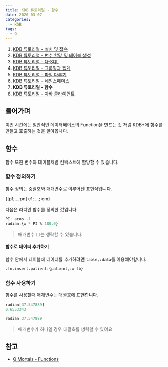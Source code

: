```yaml
---
title: KDB 튜토리얼 - 함수
date: 2020-03-07
categories:
  - KDB
tags:
  - Q
---
```


1. [KDB 튜토리얼 - 설치 및 접속](../install-and-connection)
2. [KDB 튜토리얼 - 변수 할당 및 테이블 생성](../assign-variables-and-tables)
3. [KDB 튜토리얼 - Q-SQL](../q-sql)
4. [KDB 튜토리얼 - 그룹핑과 집계](../grouping-and-aggregation)
5. [KDB 튜토리얼 - 파일 다루기](../file)
6. [KDB 튜토리얼 - 네임스페이스](../namespace)
7. **KDB 튜토리얼 - 함수**
8. [KDB 튜토리얼 - 자바 클라이언트](../java-client)

## 들어가며
이번 시간에는 일반적인 데이터베이스의 Function을 만드는 것 처럼 KDB+에 함수를 만들고 호출하는 것을 알아봅니다.

## 함수
함수 또한 변수와 테이블처럼 컨택스트에 할당할 수 있습니다.

### 함수 정의하기
함수 정의는 중괄호와 매개변수로 이루어진 표현식입니다.

{[p1;...;pn] e1; ...; em}

다음은 라디안 함수를 정의한 것입니다.
```q
PI: acos -1
radian:{x * PI % 180.0}
```

> 매개변수 `[]`는 생략할 수 있습니다.

#### 함수로 데이터 추가하기
함수 안에서 테이블에 데이터를 추가하려면 `table,:data`를 이용해야합니다.

```q
.fn.insert.patient:{patient,:x 1b}
```

### 함수 사용하기
함수를 사용할때 매개변수는 대괄호에 표현합니다.

```q
radian[37.547889]
0.6553343

radian 37.547889
```

> 매개변수가 하나일 경우 대괄호를 생략할 수 있어요

## 참고
- [Q Mortals - Functions](https://code.kx.com/q4m3/6_Functions/)
